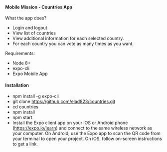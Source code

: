 
#### Mobile Mission - Countries App

What the app does?

- Login and logout
- View list of countries
- View additional information for each selected country.
- For each country you can vote as many times as you want.

Requirements:
- Node 8+
- expo-cli
- Expo Mobile App


#### Installation
- npm install -g expo-cli
- git clone https://github.com/elad823/countries.git
- cd countries
- npm install
- npm start
- Install the Expo client app on your iOS or Android phone (https://expo.io/learn) and connect to the same wireless network as your computer. On Android, use the Expo app to scan the QR code from your terminal to open your project. On iOS, follow on-screen instructions to get a link.
